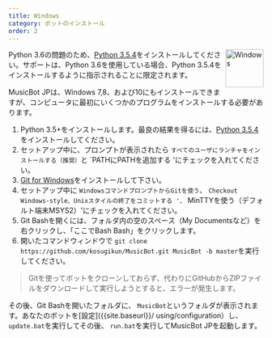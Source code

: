```yaml
---
title: Windows
category: ボットのインストール
order: 2
---
```


<img class="doc-img" src="{{ site.baseurl }}/images/windows.png" alt="Windows" style="width: 75px; float: right;"/>

Python 3.6の問題のため、[Python 3.5.4](https://www.python.org/ftp/python/3.5.4/python-3.5.4.exe)をインストールしてください。サポートは、Python 3.6を使用している場合、Python 3.5.4をインストールするように指示されることに限定されます。

MusicBot JPは、Windows 7,8、および10にもインストールできますが、コンピュータに最初にいくつかのプログラムをインストールする必要があります。

1. Python 3.5+をインストールします。最良の結果を得るには、[Python 3.5.4](https://www.python.org/ftp/python/3.5.4/python-3.5.4.exe)をインストールしてください。
2. セットアップ中に、プロンプトが表示されたら `すべてのユーザにランチャをインストールする（推奨）`と `PATHにPATHを追加する 'にチェックを入れてください。
3. [Git for Windows](http://gitforwindows.org/)をインストールして下さい。
4. セットアップ中に `WindowsコマンドプロンプトからGitを使う`、 `Checkout Windows-style、Unixスタイルの終了をコミットする '、` MinTTYを使う（デフォルト端末MSYS2）'にチェックを入れてください。
5. Git Bashを開くには、フォルダ内の空のスペース（My Documentsなど）を右クリックし、「ここでBash Bash」をクリックします。
6. 開いたコマンドウィンドウで `git clone https://github.com/kosugikun/MusicBot.git MusicBot -b master`を実行してください。

> Gitを使ってボットをクローンしておらず、代わりにGitHubからZIPファイルをダウンロードして実行しようとすると、エラーが発生します。

その後、Git Bashを開いたフォルダに、 `MusicBot`というフォルダが表示されます。あなたのボットを[設定]({{site.baseurl}}/ using/configuration）し、` update.bat`を実行してその後、 `run.bat`を実行してMusicBot JPを起動します。

